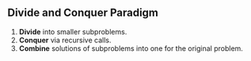 ## Divide and Conquer Paradigm

1. **Divide** into smaller subproblems.
2. **Conquer** via recursive calls.
3. **Combine** solutions of subproblems into one for the original problem.


